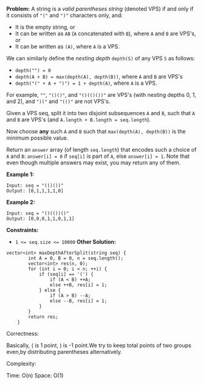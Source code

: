 **Problem:**
A string is a *valid parentheses string* (denoted VPS) if and only if it consists of `"("` and `")"` characters only, and:

- It is the empty string, or
- It can be written as `AB` (`A` concatenated with `B`), where `A` and `B` are VPS's, or
- It can be written as `(A)`, where `A` is a VPS.

We can similarly define the *nesting depth* `depth(S)` of any VPS `S` as follows:

- `depth("") = 0`
- `depth(A + B) = max(depth(A), depth(B))`, where `A` and `B` are VPS's
- `depth("(" + A + ")") = 1 + depth(A)`, where `A` is a VPS.

For example, `""`, `"()()"`, and `"()(()())"` are VPS's (with nesting depths 0, 1, and 2), and `")("` and `"(()"` are not VPS's.

 

Given a VPS seq, split it into two disjoint subsequences `A` and `B`, such that `A` and `B` are VPS's (and `A.length + B.length = seq.length`).

Now choose **any** such `A` and `B` such that `max(depth(A), depth(B))` is the minimum possible value.

Return an `answer` array (of length `seq.length`) that encodes such a choice of `A` and `B`: `answer[i] = 0` if `seq[i]` is part of `A`, else `answer[i] = 1`. Note that even though multiple answers may exist, you may return any of them.

 

**Example 1:**

```
Input: seq = "(()())"
Output: [0,1,1,1,1,0]
```

**Example 2:**

```
Input: seq = "()(())()"
Output: [0,0,0,1,1,0,1,1]
```

 

**Constraints:**

- `1 <= seq.size <= 10000`
**Other Solution:**
```
vector<int> maxDepthAfterSplit(string seq) {
        int A = 0, B = 0, n = seq.length();
        vector<int> res(n, 0);
        for (int i = 0; i < n; ++i) {
            if (seq[i] == '(') {
                if (A < B) ++A;
                else ++B, res[i] = 1;
            } else {
                if (A > B) --A;
                else --B, res[i] = 1;
            }
        }
        return res;
    }
```
Correctness:

Basically, ( is 1 point, ) is -1 point.We try to keep total points of two groups even,by distributing parentheses alternatively.

Complexity:

Time: O(n)
Space: O(1)
